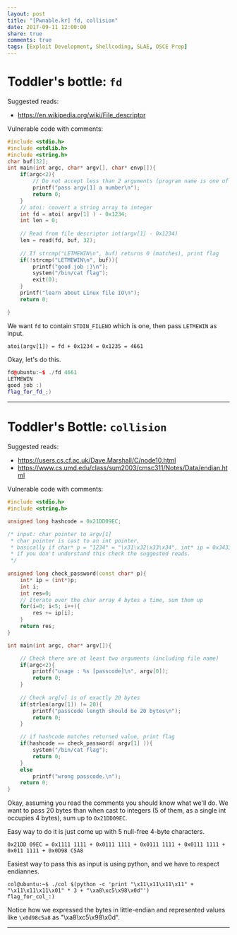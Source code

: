 ```yaml
---
layout: post
title: "[Pwnable.kr] fd, collision"
date: 2017-09-11 12:00:00
share: true
comments: true
tags: [Exploit Development, Shellcoding, SLAE, OSCE Prep]
---
```


# Toddler's bottle: `fd`

Suggested reads: 
* <https://en.wikipedia.org/wiki/File_descriptor>

Vulnerable code with comments:

```cpp
#include <stdio.h>
#include <stdlib.h>
#include <string.h>
char buf[32];
int main(int argc, char* argv[], char* envp[]){
	if(argc<2){
        // Do not accept less than 2 arguments (program name is one of them), print help and exit
		printf("pass argv[1] a number\n");
		return 0;
	}
	// atoi: convert a string array to integer
	int fd = atoi( argv[1] ) - 0x1234;
	int len = 0;
    
	// Read from file descriptor int(argv[1] - 0x1234)
	len = read(fd, buf, 32);
    
	// If strcmp("LETMEWIN\n", buf) returns 0 (matches), print flag
	if(!strcmp("LETMEWIN\n", buf)){
		printf("good job :)\n");
		system("/bin/cat flag");
		exit(0);
	}
	printf("learn about Linux file IO\n");
	return 0;

}
```

We want `fd` to contain `STDIN_FILENO` which is one, then pass `LETMEWIN` as input. 

`atoi(argv[1]) = fd + 0x1234 = 0x1235 = 4661`

Okay, let's do this.

```cpp
fd@ubuntu:~$ ./fd 4661
LETMEWIN
good job :)
flag_for_fd_;)
```

---

# Toddler's Bottle: `collision`

Suggested reads:
* <https://users.cs.cf.ac.uk/Dave.Marshall/C/node10.html>
* <https://www.cs.umd.edu/class/sum2003/cmsc311/Notes/Data/endian.html>

Vulnerable code with comments:

```cpp
#include <stdio.h>
#include <string.h>

unsigned long hashcode = 0x21DD09EC;

/* input: char pointer to argv[1]
 * char pointer is cast to an int pointer, 
 * basically if char* p = "1234" = "\x31\x32\x33\x34", int* ip = 0x34333231.
 * if you don't understand this check the suggested reads.
 */
 
unsigned long check_password(const char* p){
	int* ip = (int*)p;
	int i;
	int res=0;
	// Iterate over the char array 4 bytes a time, sum them up
	for(i=0; i<5; i++){
		res += ip[i];
	}
	return res;
}

int main(int argc, char* argv[]){

	// Check there are at least two arguments (including file name)
	if(argc<2){
		printf("usage : %s [passcode]\n", argv[0]);
		return 0;
	}
    
	// Check arg[v] is of exactly 20 bytes
	if(strlen(argv[1]) != 20){
		printf("passcode length should be 20 bytes\n");
		return 0;
	}

	// if hashcode matches returned value, print flag
	if(hashcode == check_password( argv[1] )){
		system("/bin/cat flag");
		return 0;
	}
	else
		printf("wrong passcode.\n");
	return 0;
}
```

Okay, assuming you read the comments you should know what we'll do. We want to pass 20 bytes than when cast to integers (5 of them, as a single int occupies 4 bytes), sum up to `0x21DD09EC`.

Easy way to do it is just come up with 5 null-free 4-byte characters.

`0x21DD 09EC = 0x1111 1111 + 0x0111 1111 + 0x0111 1111 + 0x0111 1111 + 0x011 1111 + 0x0D98 C5A8`

Easiest way to pass this as input is using python, and we have to respect endiannes.

```console
col@ubuntu:~$ ./col $(python -c 'print "\x11\x11\x11\x11" + "\x11\x11\x11\x01" * 3 + "\xa8\xc5\x98\x0d"')
flag_for_col_:)
```

Notice how we expressed the bytes in little-endian and represented values like `\x0d98c5a8` as "\xa8\xc5\x98\x0d".

---

